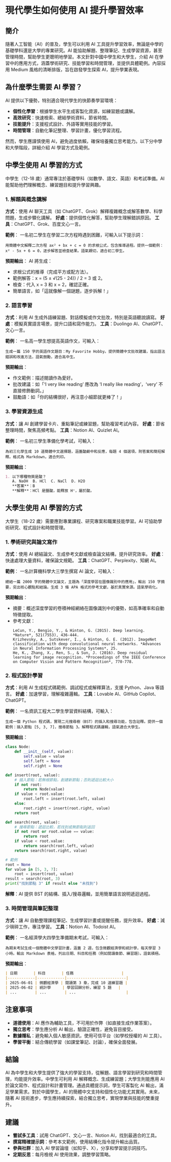 # 現代學生如何使用 AI 提升學習效率

## 簡介
隨著人工智能（AI）的普及，學生可以利用 AI 工具提升學習效率，無論是中學的基礎學科還是大學的專業研究。AI 能協助解題、整理筆記、生成學習資源，甚至管理時間，幫助學生更聰明地學習。本文針對中國中學生和大學生，介紹 AI 在學習中的應用方式，涵蓋學術研究、技能學習和時間管理，並提供具體範例。內容採用 Medium 風格的清晰排版，旨在啟發學生探索 AI，提升學業表現。

## 為什麼學生需要 AI 學習？
AI 提供以下優勢，特別適合現代學生的快節奏學習環境：
- **個性化學習**：根據學生水平生成客製化資源，如練習題或講解。
- **高效研究**：快速檢索、總結學術資料，節省時間。
- **技能提升**：支援程式設計、外語等實用技能的學習。
- **時間管理**：自動化筆記整理、學習計畫，優化學習流程。

然而，學生應謹慎使用 AI，避免過度依賴，確保培養獨立思考能力。以下分中學和大學階段，詳細介紹 AI 學習方式及範例。

## 中學生使用 AI 學習的方式

中學生（12-18 歲）通常專注於基礎學科（如數學、語文、英語）和考試準備。AI 能幫助他們理解概念、練習題目和提升學習興趣。

### 1. 解題與概念講解
**方式**：使用 AI 聊天工具（如 ChatGPT、Grok）解釋複雜概念或解答數學、科學問題，生成步驟化講解。
**好處**：提供個性化解答，幫助學生理解錯誤原因。
**工具**：ChatGPT、Grok、百度文心一言。

**範例**：
一名初二學生在學習二次方程時遇到困難，可輸入以下提示詞：
```plaintext
用簡體中文解釋二次方程 ax² + bx + c = 0 的求根公式，包含推導過程。提供一個範例：x² - 5x + 6 = 0，逐步解答並檢查結果。語氣親切，適合初二學生。
```
**預期輸出**：
AI 將生成：
- 求根公式的推導（完成平方或配方法）。
- 範例解答：x = (5 ± √(25 - 24)) / 2 = 3 或 2。
- 檢查：代入 x = 3 和 x = 2，確認正確。
- 簡單語言，如「這就像解一個謎題，逐步拆解！」

### 2. 語言學習
**方式**：利用 AI 生成外語練習題、對話模擬或作文批改，特別是英語聽說讀寫。
**好處**：模擬真實語言場景，提升口語和寫作能力。
**工具**：Duolingo AI、ChatGPT、文心一言。

**範例**：
一名高一學生想提高英語作文，可輸入：
```plaintext
生成一篇 150 字的英語作文題目：My Favorite Hobby。提供簡體中文批改建議，指出語法錯誤和改進方法，語氣鼓勵，適合高中生。
```
**預期輸出**：
- 作文範例：描述閱讀作為愛好。
- 批改建議：如「‘I very like reading’ 應改為 ‘I really like reading’，‘very’ 不直接修飾動詞。」
- 鼓勵語：如「你的結構很好，再注意小細節就更棒了！」

### 3. 學習資源生成
**方式**：讓 AI 創建學習卡片、重點筆記或練習題，幫助複習考試內容。
**好處**：節省整理時間，聚焦高頻考點。
**工具**：Notion AI、Quizlet AI。

**範例**：
一名初三學生準備化學考試，可輸入：
```plaintext
為初三化學生成 10 道簡體中文選擇題，涵蓋酸鹼中和反應，每題 4 個選項，附答案和簡短解釋。格式為 Markdown，適合列印。
```
**預期輸出**：
```markdown
1. 以下哪種物質是酸？
   A. NaOH  B. HCl  C. NaCl  D. H2O
   **答案**：B
   **解釋**：HCl 是鹽酸，能釋放 H⁺，屬於酸。
```

## 大學生使用 AI 學習的方式

大學生（18-22 歲）需要應對專業課程、研究專案和職業技能學習。AI 可協助學術研究、程式設計和時間管理。

### 1. 學術研究與論文寫作
**方式**：使用 AI 總結論文、生成參考文獻或檢查論文結構，提升研究效率。
**好處**：快速處理大量資料，確保論文規範。
**工具**：ChatGPT、Perplexity、知網 AI。

**範例**：
一名計算機科學大三學生撰寫 AI 論文，可輸入：
```plaintext
總結一篇 2000 字的簡體中文論文，主題為「深度學習在圖像識別中的應用」，輸出 150 字摘要，突出核心觀點和結論。生成 3 條 APA 格式的參考文獻，基於真實來源。語氣學術化。
```
**預期輸出**：
- 摘要：概述深度學習的卷積神經網絡在圖像識別中的優勢，如高準確率和自動特徵提取。
- 參考文獻：
  ```plaintext
  LeCun, Y., Bengio, Y., & Hinton, G. (2015). Deep learning. *Nature*, 521(7553), 436-444.
  Krizhevsky, A., Sutskever, I., & Hinton, G. E. (2012). ImageNet classification with deep convolutional neural networks. *Advances in Neural Information Processing Systems*, 25.
  He, K., Zhang, X., Ren, S., & Sun, J. (2016). Deep residual learning for image recognition. *Proceedings of the IEEE Conference on Computer Vision and Pattern Recognition*, 770-778.
  ```

### 2. 程式設計學習
**方式**：利用 AI 生成程式碼範例、調試程式或解釋算法，支援 Python、Java 等語言。
**好處**：加速學習，理解複雜邏輯。
**工具**：Lovable AI、GitHub Copilot、ChatGPT。

**範例**：
一名資訊工程大二學生學習資料結構，可輸入：
```plaintext
生成一個 Python 程式碼，實現二元搜尋樹（BST）的插入和搜尋功能，包含註釋。提供一個範例：插入節點 [5, 3, 7]，搜尋節點 3。解釋程式碼邏輯，語氣適合大學生。
```
**預期輸出**：
```python
class Node:
    def __init__(self, value):
        self.value = value
        self.left = None
        self.right = None

def insert(root, value):
    # 插入節點：若無根節點，創建新節點；否則遞迴比較大小
    if not root:
        return Node(value)
    if value < root.value:
        root.left = insert(root.left, value)
    else:
        root.right = insert(root.right, value)
    return root

def search(root, value):
    # 搜尋節點：遞迴比較，若找到或無節點則返回
    if not root or root.value == value:
        return root
    if value < root.value:
        return search(root.left, value)
    return search(root.right, value)

# 範例
root = None
for value in [5, 3, 7]:
    root = insert(root, value)
result = search(root, 3)
print("找到節點 3" if result else "未找到")
```
**解釋**：AI 提供 BST 的結構、插入/搜尋邏輯，並用簡單語言說明遞迴過程。

### 3. 時間管理與筆記整理
**方式**：讓 AI 自動整理課程筆記、生成學習計畫或提醒任務，提升效率。
**好處**：減少瑣碎工作，專注學習。
**工具**：Notion AI、Todoist AI。

**範例**：
一名經濟學大四學生準備期末考試，可輸入：
```plaintext
為期末考試生成一個簡體中文學習計畫，涵蓋 2 週，包含微觀經濟學和統計學，每天學習 3 小時。輸出 Markdown 表格，列出日期、科目和任務（例如閱讀章節、練習題）。語氣積極。
```
**預期輸出**：
```markdown
| 日期       | 科目       | 任務                     |
|------------|------------|--------------------------|
| 2025-06-01 | 微觀經濟學 | 閱讀第 3 章，完成 10 道練習題 |
| 2025-06-02 | 統計學     | 學習回歸分析，練習 5 題   |
| ...        | ...        | ...                      |
```

## 注意事項
- **道德使用**：AI 應作為輔助工具，不可用於作弊（如直接生成作業答案）。
- **獨立思考**：學生應分析 AI 輸出，驗證正確性，避免盲目接受。
- **數據隱私**：避免輸入個人敏感資訊，使用可信平台（如學校授權的 AI 工具）。
- **學習平衡**：結合傳統學習（如課堂筆記、討論），確保全面發展。

## 結論
AI 為中學生和大學生提供了強大的學習支持，從解題、語言學習到研究和時間管理，均能提升效率。中學生可利用 AI 解釋概念、生成練習題；大學生則能應用 AI 於論文寫作、程式設計和計畫管理。通過具體提示詞，學生可客製化 AI 輸出，滿足學業需求。對於中國學生，AI 的簡體中文支持和個性化功能尤其實用。未來，隨著 AI 技術進步，學生應持續探索，結合獨立思考，實現學業與技能的雙重提升。

## 建議
- **嘗試多工具**：試用 ChatGPT、文心一言、Notion AI，找到最適合的工具。
- **撰寫精確提示詞**：參考本文範例，使用結構化指令提升輸出品質。
- **參與社群**：加入 AI 學習論壇（如知乎、X），分享和學習提示詞技巧。
- **定期反思**：每月檢視 AI 使用效果，調整學習策略。